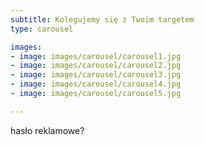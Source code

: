 ```yaml
---
subtitle: Kolegujemy się z Twoim targetem
type: carousel

images:
- image: images/carousel/carousel1.jpg
- image: images/carousel/carousel2.jpg
- image: images/carousel/carousel3.jpg
- image: images/carousel/carousel4.jpg
- image: images/carousel/carousel5.jpg

---
```

hasło reklamowe?
